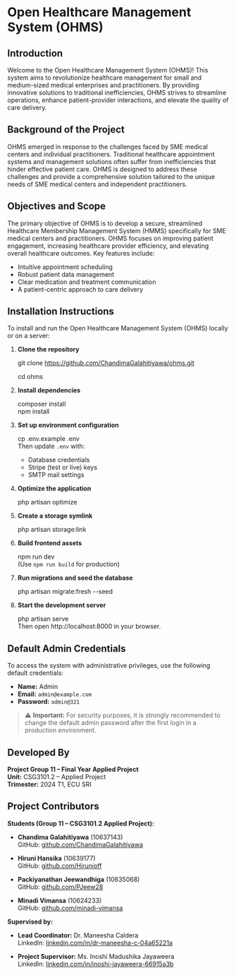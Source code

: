 # Open Healthcare Management System (OHMS)

## Introduction

Welcome to the Open Healthcare Management System (OHMS)! This system aims to revolutionize healthcare management for small and medium-sized medical enterprises and practitioners. By providing innovative solutions to traditional inefficiencies, OHMS strives to streamline operations, enhance patient-provider interactions, and elevate the quality of care delivery.

## Background of the Project

OHMS emerged in response to the challenges faced by SME medical centers and individual practitioners. Traditional healthcare appointment systems and management solutions often suffer from inefficiencies that hinder effective patient care. OHMS is designed to address these challenges and provide a comprehensive solution tailored to the unique needs of SME medical centers and independent practitioners.

## Objectives and Scope

The primary objective of OHMS is to develop a secure, streamlined Healthcare Membership Management System (HMMS) specifically for SME medical centers and practitioners. OHMS focuses on improving patient engagement, increasing healthcare provider efficiency, and elevating overall healthcare outcomes. Key features include:

- Intuitive appointment scheduling  
- Robust patient data management  
- Clear medication and treatment communication  
- A patient-centric approach to care delivery

## Installation Instructions

To install and run the Open Healthcare Management System (OHMS) locally or on a server:

1. **Clone the repository**

   git clone https://github.com/ChandimaGalahitiyawa/ohms.git
   
   cd ohms

2. **Install dependencies**

   composer install  
   npm install

3. **Set up environment configuration**

   cp .env.example .env  
   Then update `.env` with:
   - Database credentials  
   - Stripe (test or live) keys  
   - SMTP mail settings

4. **Optimize the application**

   php artisan optimize

5. **Create a storage symlink**

   php artisan storage:link

6. **Build frontend assets**

   npm run dev  
   (Use `npm run build` for production)

7. **Run migrations and seed the database**

   php artisan migrate:fresh --seed

8. **Start the development server**

   php artisan serve  
   Then open http://localhost:8000 in your browser.

## Default Admin Credentials

To access the system with administrative privileges, use the following default credentials:

- **Name:** Admin  
- **Email:** `admin@example.com`  
- **Password:** `admin@321`

> ⚠️ **Important:** For security purposes, it is strongly recommended to change the default admin password after the first login in a production environment.

## Developed By

**Project Group 11 – Final Year Applied Project**  
**Unit:** CSG3101.2 – Applied Project  
**Trimester:** 2024 T1, ECU SRI

## Project Contributors

**Students (Group 11 – CSG3101.2 Applied Project):**

- **Chandima Galahitiyawa** (10637143)  
  GitHub: [github.com/ChandimaGalahitiyawa](https://github.com/ChandimaGalahitiyawa)

- **Hiruni Hansika** (10639177)  
  GitHub: [github.com/Hirunioff](https://github.com/Hirunioff)

- **Packiyanathan Jeewandhiga** (10635068)  
  GitHub: [github.com/PJeew28](https://github.com/PJeew28)

- **Minadi Vimansa** (10624233)  
  GitHub: [github.com/minadi-vimansa](https://github.com/minadi-vimansa)

**Supervised by:**

- **Lead Coordinator:** Dr. Maneesha Caldera  
  LinkedIn: [linkedin.com/in/dr-maneesha-c-04a65221a](https://www.linkedin.com/in/dr-maneesha-c-04a65221a/)

- **Project Supervisor:** Ms. Inoshi Madushika Jayaweera  
  LinkedIn: [linkedin.com/in/inoshi-jayaweera-66915a3b](https://www.linkedin.com/in/inoshi-jayaweera-66915a3b/)

